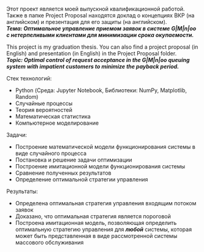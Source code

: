 Этот проект является моей выпускной квалификационной работой. Также в папке Project Proposal находятся доклад о концепциях ВКР (на английском) и презентация для его защиты (на английском).  
***Тема: Оптимальное управление приемом заявок в системе G|M|n|oo с нетерпеливыми клиентами для минимизации срока окупаемости.***

This project is my graduation thesis. You can also find a project proposal (in English) and presentation (in English) in the Project Proposal folder.  
***Topic: Optimal control of request acceptance in the G|M|n|oo queuing system with impatient customers to minimize the payback period.***

Стек технологий:
- Python (Среда: Jupyter Notebook, Библиотеки: NumPy, Matplotlib, Random)
- Случайные процессы
- Теория вероятностей
- Математическая статистика
- Компьютерное моделирование

Задачи:
- Построение математической модели функционирования системы в виде случайного процесса
- Постановка и решение задачи оптимизации
- Построение имитационной модели функционирования системы 
- Сравнение полученных результатов
- Определение оптимальной стратегии управления

Результаты:
- Определена оптимальная стратегия управления входящим потоком заявок
- Доказано, что оптимальная стратегия является пороговой
- Построена имитационная модель, позволяющая определить оптимальную стратегию управления для ***любой*** системы, которая может быть представленная в виде рассмотренной системы массового обслуживания
